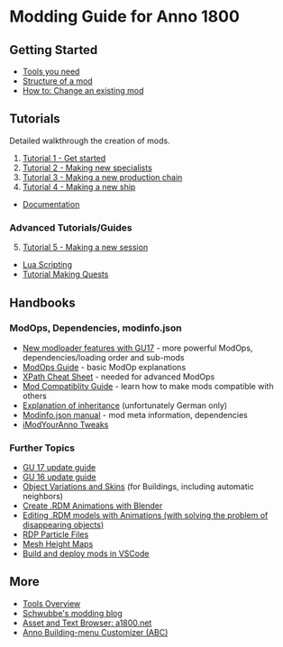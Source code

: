# Modding Guide for Anno 1800

## Getting Started

- [Tools you need](./getting-started/tools-you-need.md)
- [Structure of a mod](./getting-started/structure-of-a-mod.md)
- [How to: Change an existing mod](./getting-started/change-existing-mod.md)

## Tutorials

Detailed walkthrough the creation of mods.

1. [Tutorial 1 - Get started](./hier0nimus-tutorials/01-my-first-mod/readme.md)
2. [Tutorial 2 - Making new specialists](./hier0nimus-tutorials/02-making-new-specialists/readme.md)
3. [Tutorial 3 - Making a new production chain](./hier0nimus-tutorials/03-making-new-production-chain/readme.md)
4. [Tutorial 4 - Making a new ship](./hier0nimus-tutorials/04-making-new-ship/readme.md)
- [Documentation](./documentation/README.md) 

### Advanced Tutorials/Guides
5. [Tutorial 5 - Making a new session](./hier0nimus-tutorials/05-making-a-new-session//readme.md)
- [Lua Scripting](./Scripting)
- [Tutorial Making Quests](./hier0nimus-tutorials/Quests-Tutorial)

## Handbooks

### ModOps, Dependencies, modinfo.json

- [New modloader features with GU17](https://github.com/jakobharder/anno1800-mod-loader/blob/main/doc/modloader10.md#modloader-10-changes) - more powerful ModOps, dependencies/loading order and sub-mods
- [ModOps Guide](https://github.com/jakobharder/anno1800-mod-loader/blob/main/doc/modop-guide.md#modop-guide) - basic ModOp explanations
- [XPath Cheat Sheet](https://devhints.io/xpath) - needed for advanced ModOps
- [Mod Compatiblity Guide](./guides/mod-compatibility.md) - learn how to make mods compatible with others
- [Explanation of inheritance](https://maug-projekt.com/forum/index.php?thread/715-vererbung-von-vectorelements/) (unfortunately German only)
- [Modinfo.json manual](https://github.com/anno-mods/Modinfo) - mod meta information, dependencies
- [iModYourAnno Tweaks](https://github.com/anno-mods/iModYourAnno/wiki/Setting-up-your-Mod-for-tweaking)

### Further Topics

- [GU 17 update guide](./guides/gu17-update-guide.md)
- [GU 16 update guide](./guides/gu16-update-guide.md)
- [Object Variations and Skins](./guides/variations.md) (for Buildings, including automatic neighbors)
- [Create .RDM Animations with Blender](./guides/rdm_animations.md)
- [Editing .RDM models with Animations (with solving the problem of disappearing objects)](./guides/rdm_animations_edit.md)
- [RDP Particle Files](./guides/particles.md)
- [Mesh Height Maps](./guides/Mesh-Height-Maps.md) 
- [Build and deploy mods in VSCode](https://github.com/anno-mods/vscode-anno-modding-tools/blob/main/doc/annomod.md)

## More

- [Tools Overview](./getting-started/tools-you-need.md#anno-tools-overview)
- [Schwubbe's modding blog](https://schwubbe.de/modding_blog.php)
- [Asset and Text Browser: a1800.net](https://a1800.net/)
- [Anno Building-menu Customizer (ABC)](https://github.com/AsciiBunny/AnnoBuildingmenuCustomizer)
